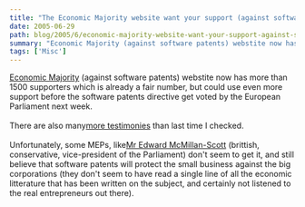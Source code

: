 ```yaml
---
title: "The Economic Majority website want your support (against software patents)"
date: 2005-06-29
path: blog/2005/6/economic-majority-website-want-your-support-against-software-patents
summary: "Economic Majority (against software patents) webstite now has more than 1500 supporters which is already a fair number, but could use even more support before the software patents directive get voted by the European Parliament next week."
tags: ['Misc']
---
```


<a href="http://www.economic-majority.com/">Economic Majority</a> 
 (against software patents) webstite now has more than 1500 supporters which 
 is already a fair number, but could use even more support before the 
 software patents directive get voted by the European Parliament next 
 week.<br><br> 
  There are also many<a href="http://www.economic-majority.com/testimony/index.en.php">more
 testimonies</a> than last time I checked.<br><br> 
  Unfortunately, some MEPs, like<a href="mailto:emcmillanscott@europarl.eu.int">Mr Edward McMillan-Scott</a> 
 (brittish, conservative, vice-president of the Parliament) don't seem to get 
 it, and still believe that software patents will protect the small business 
 against the big corporations (they don't seem to have read a single line of 
 all the economic litterature that has been written on the subject, and 
 certainly not listened to the real entrepreneurs out there). 

